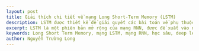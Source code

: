 ```yaml
---
layout: post
title: Giải thích chi tiết về mạng Long Short-Term Memory (LSTM)
description: LSTM được thiết kế để giải quyết các bài toán về phụ thuộc xa (long-term dependencies) trong RNN do bị ảnh hưởng bởi vấn đề gradient biến mất.
excerpt: LSTM là một phiên bản mở rộng của mạng RNN, được đề xuất vào năm 1997 bởi Sepp Hochreiter và Jürgen Schmidhuber. LSTM được thiết kế để giải quyết các bài toán về phụ thuộc xa (long-term dependencies) trong mạng RNN do bị ảnh hưởng bởi vấn đề gradient biến mất. Có thể hiểu một cách đơn giản là mạng RNN cơ bản trong thực tế không có khả năng ghi nhớ thông tin từ các bước có khoảng cách xa và do đó những phần tử đầu tiên trong chuỗi đầu vào không có nhiều ảnh hưởng đến các kết quả tính toán dự đoán phần tử cho chuỗi đầu ra trong các bước sau.
keywords: Long Short Term Memory, mạng LSTM, mạng RNN, học sâu, deep learning
author: Nguyễn Trường Long
---
```

